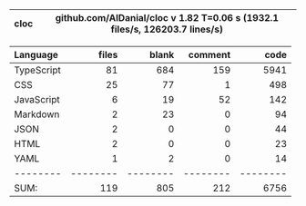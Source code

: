 
cloc|github.com/AlDanial/cloc v 1.82  T=0.06 s (1932.1 files/s, 126203.7 lines/s)
--- | ---

Language|files|blank|comment|code
:-------|-------:|-------:|-------:|-------:
TypeScript|81|684|159|5941
CSS|25|77|1|498
JavaScript|6|19|52|142
Markdown|2|23|0|94
JSON|2|0|0|44
HTML|2|0|0|23
YAML|1|2|0|14
--------|--------|--------|--------|--------
SUM:|119|805|212|6756
